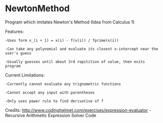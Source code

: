 # NewtonMethod
Program which imitates Newton's Method (Idea from Calculus 1)

Features:
    
    -Uses form x_(i + 1) = x(i) - f(x(i)) / fprime(x(i))
    
    -Can take any polynomial and evaluate its closest x-intercept near the user's guess
    
    -Usually guesses until about 3rd repitition of value, then exits program

Current Limitations:
    
    -Currently cannot evaluate any trignometric functions
    
    -Cannot accept any input with parentheses
    
    -Only uses power rule to find derivative of f

Credits:
    http://www.codinghelmet.com/exercises/expression-evaluator -Recursive Arithmetic Expression Solver Code
